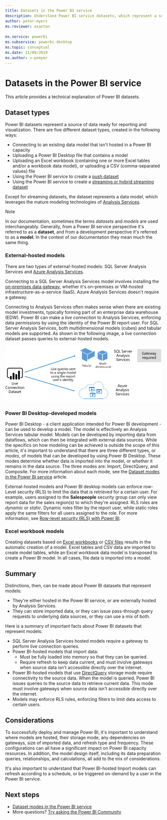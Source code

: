 ```yaml
---
title: Datasets in the Power BI service
description: Understand Power BI service datasets, which represent a source of data ready for reporting and visualization.
author: peter-myers
ms.reviewer: asaxton

ms.service: powerbi
ms.subservice: powerbi-desktop
ms.topic: conceptual
ms.date: 11/09/2019
ms.author: v-pemyer
---
```


# Datasets in the Power BI service

This article provides a technical explanation of Power BI datasets.

## Dataset types

Power BI datasets represent a source of data ready for reporting and visualization. There are five different dataset types, created in the following ways:

- Connecting to an existing data model that isn't hosted in a Power BI capacity
- Uploading a Power BI Desktop file that contains a model
- Uploading an Excel workbook (containing one or more Excel tables and/or a workbook data model), or uploading a  CSV (comma-separated values) file
- Using the Power BI service to create a [push dataset](developer/automation/walkthrough-push-data.md)
- Using the Power BI service to create a [streaming or hybrid streaming dataset](service-real-time-streaming.md)

Except for streaming datasets, the dataset represents a data model, which leverages the mature modeling technologies of [Analysis Services](/analysis-services/analysis-services-overview).

> [!NOTE]
> In our documentation, sometimes the terms _datasets_ and _models_ are used interchangeably. Generally, from a Power BI service perspective it's referred to as a **dataset**, and from a development perspective it's referred to as a **model**. In the context of our documentation they mean much the same thing.

### External-hosted models

There are two types of external-hosted models: SQL Server Analysis Services and [Azure Analysis Services](/azure/analysis-services/analysis-services-overview).

Connecting to a SQL Server Analysis Services model involves installing the [on-premises data gateway](service-gateway-onprem.md), whether it's on-premises or VM-hosted infrastructure-as-a-service (IaaS). Azure Analysis Services doesn't require a gateway.

Connecting to Analysis Services often makes sense when there are existing model investments, typically forming part of an enterprise data warehouse (EDW). Power BI can make a _live connection_ to Analysis Services, enforcing data permissions by using the identity of the Power BI report user. For SQL Server Analysis Services, both multidimensional models (cubes) and tabular models are supported. As shown in the following image, a live connection dataset passes queries to external-hosted models.

![A Live Connection dataset passes queries to an external-hosted model](media/service-datasets-understand/live-connection-dataset.png)

### Power BI Desktop-developed models

Power BI Desktop - a client application intended for Power BI development - can be used to develop a model. The model is effectively an Analysis Services tabular model. Models can be developed by importing data from dataflows, which can then be integrated with external data sources. While the specifics on how modeling can be achieved is outside the scope of this article, it's important to understand that there are three different types, or _modes_, of models that can be developed by using Power BI Desktop. These modes determine whether data is imported into the model, or whether it remains in the data source. The three modes are: Import, DirectQuery, and Composite. For more information about each mode, see the [Dataset modes in the Power BI service](service-dataset-modes-understand.md) article.

External-hosted models and Power BI desktop models can enforce row-Level security (RLS) to limit the data that is retrieved for a certain user. For example, users assigned to the **Salespeople** security group can only view report data for the sales region(s) to which they're assigned. RLS roles are _dynamic_ or _static_. Dynamic roles filter by the report user, while static roles apply the same filters for all users assigned to the role. For more information, see [Row-level security (RLS) with Power BI](admin/service-admin-rls.md).

### Excel workbook models

Creating datasets based on [Excel workbooks](service-excel-workbook-files.md) or [CSV files](service-comma-separated-value-files.md) results in the automatic creation of a model. Excel tables and CSV data are imported to create model tables, while an Excel workbook data model is transposed to create a Power BI model. In all cases, file data is imported into a model.

## Summary

Distinctions, then, can be made about Power BI datasets that represent models:

- They're either hosted in the Power BI service, or are externally hosted by Analysis Services.
- They can store imported data, or they can issue pass-through query requests to underlying data sources, or they can use a mix of both.

Here is a summary of important facts about Power BI datasets that represent models:

- SQL Server Analysis Services hosted models require a gateway to perform live connection queries.
- Power BI-hosted models that import data:
  - Must be fully loaded into memory so that they can be queried.
  - Require refresh to keep data current, and must involve gateways when source data isn't accessible directly over the internet.
- Power BI-hosted models that use [DirectQuery](desktop-directquery-about.md) storage mode require connectivity to the source data. When the model is queried, Power BI issues queries to the source data to retrieve current data. This mode must involve gateways when source data isn't accessible directly over the internet.
- Models may enforce RLS rules, enforcing filters to limit data access to certain users.

## Considerations

To successfully deploy and manage Power BI, it's important to understand where models are hosted, their storage mode, any dependencies on gateways, size of imported data, and refresh type and frequency. These configurations can all have a significant impact on Power BI capacity resources. In addition, the model design itself, including its data preparation queries, relationships, and calculations, all add to the mix of considerations.

It's also important to understand that Power BI-hosted Import models can refresh according to a schedule, or be triggered on-demand by a user in the Power BI service.

## Next steps

- [Dataset modes in the Power BI service](service-dataset-modes-understand.md)
- More questions? [Try asking the Power BI Community](https://community.powerbi.com/)
